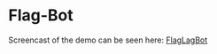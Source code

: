 # Flag-Bot

Screencast of the demo can be seen here: [FlagLagBot](https://www.youtube.com/watch?v=58RUjCtPUo8)
